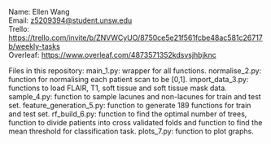 Name: Ellen Wang <br />
Email: z5209394@student.unsw.edu <br />
Trello: https://trello.com/invite/b/ZNVWCyUO/8750ce5e21f561fcbe48ac581c26717b/weekly-tasks <br />
Overleaf: https://www.overleaf.com/4873571352kdsvsjhbjknc

Files in this repository:
main_1.py: wrapper for all functions.
normalise_2.py: function for normalising each patient scan to be [0,1].
import_data_3.py: functions to load FLAIR, T1, soft tissue and soft tissue mask data.
sample_4.py: function to sample lacunes and non-lacunes for train and test set.
feature_generation_5.py: function to generate 189 functions for train and test set.
rf_build_6.py: function to find the optimal number of trees, function to divide patients into cross validated folds and function to find the mean threshold for classification task.
plots_7.py: function to plot graphs.
